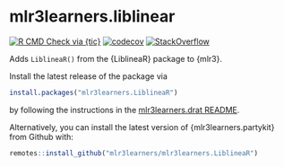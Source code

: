 # mlr3learners.liblinear

<!-- badges: start -->
[![R CMD Check via {tic}](https://img.shields.io/github/workflow/status/mlr3learners/mlr3learners.liblinear/R%20CMD%20Check%20via%20%7Btic%7D?logo=github&label=R%20CMD%20Check%20via%20{tic}&style=flat-square)](https://github.com/mlr3learners/mlr3learners.liblinear/actions)
[![codecov](https://codecov.io/gh/mlr3learners/mlr3learners.liblinear/branch/master/graph/badge.svg)](https://codecov.io/gh/mlr3learners/mlr3learners.liblinear)
[![StackOverflow](https://img.shields.io/badge/stackoverflow-mlr3-orange.svg)](https://stackoverflow.com/questions/tagged/mlr3)
<!-- badges: end -->

Adds `LiblineaR()` from the {LiblineaR} package to {mlr3}.

Install the latest release of the package via 

```r
install.packages("mlr3learners.LiblineaR")
```

by following the instructions in the [mlr3learners.drat README](https://github.com/mlr3learners/mlr3learners.drat).

Alternatively, you can install the latest version of {mlr3learners.partykit} from Github with:

```r
remotes::install_github("mlr3learners/mlr3learners.LiblineaR")
```

